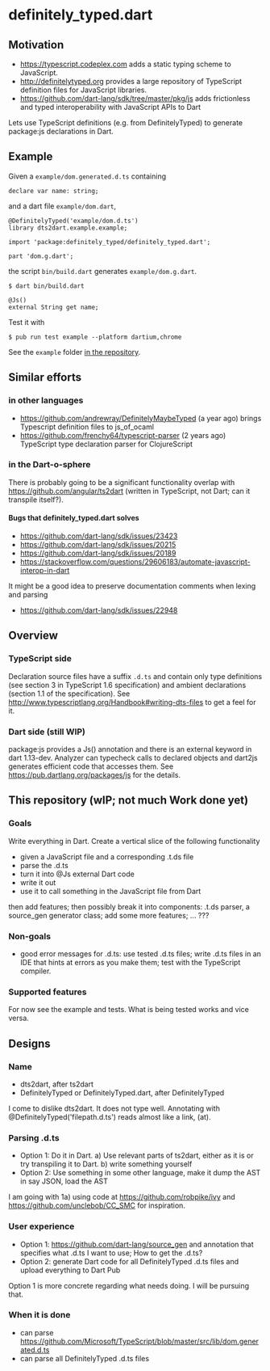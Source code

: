 # definitely_typed.dart

## Motivation

 * https://typescript.codeplex.com adds a static typing scheme to JavaScript.
 * http://definitelytyped.org provides a large repository of TypeScript definition files for JavaScript libraries.
 * https://github.com/dart-lang/sdk/tree/master/pkg/js adds frictionless and typed interoperability with JavaScript APIs to Dart

Lets use TypeScript definitions (e.g. from DefinitelyTyped) to generate package:js declarations in Dart.

## Example

Given a `example/dom.generated.d.ts` containing

    declare var name: string;
    
and a dart file `example/dom.dart`,

    @DefinitelyTyped('example/dom.d.ts')
    library dts2dart.example.example;

    import 'package:definitely_typed/definitely_typed.dart';

    part 'dom.g.dart';
    
the script `bin/build.dart` generates `example/dom.g.dart`.

    $ dart bin/build.dart

    @Js()
    external String get name;
    
Test it with

    $ pub run test example --platform dartium,chrome
    
See the `example` folder [in the repository](https://github.com/jirkadanek/definitely_typed).

## Similar efforts

### in other languages

 * https://github.com/andrewray/DefinitelyMaybeTyped (a year ago) brings Typescript definition files to js_of_ocaml
 * https://github.com/frenchy64/typescript-parser (2 years ago) TypeScript type declaration parser for ClojureScript

### in the Dart-o-sphere

There is probably going to be a significant functionality overlap with https://github.com/angular/ts2dart (written in TypeScript, not Dart; can it transpile itself?).

#### Bugs that definitely_typed.dart solves

 * https://github.com/dart-lang/sdk/issues/23423
 * https://github.com/dart-lang/sdk/issues/20215
 * https://github.com/dart-lang/sdk/issues/20189
 * https://stackoverflow.com/questions/29606183/automate-javascript-interop-in-dart
 
It might be a good idea to preserve documentation comments when lexing and parsing
 
 * https://github.com/dart-lang/sdk/issues/22948

## Overview

### TypeScript side

Declaration source files have a suffix `.d.ts` and contain only type definitions (see section 3 in TypeScript 1.6 specification) and ambient declarations (section 1.1 of the specification). See http://www.typescriptlang.org/Handbook#writing-dts-files to get a feel for it.

### Dart side (still WIP)

package:js provides a Js() annotation and there is an external keyword in dart 1.13-dev. Analyzer can typecheck calls to declared objects and dart2js generates efficient code that accesses them. See https://pub.dartlang.org/packages/js for the details.

## This repository (wIP; not much Work done yet)

### Goals

Write everything in Dart. Create a vertical slice of the following functionality

  - given a JavaScript file and a corresponding .t.ds file
  - parse the .d.ts
  - turn it into @Js external Dart code
  - write it out
  - use it to call something in the JavaScript file from Dart

then add features; then possibly break it into components: .t.ds parser, a source_gen generator class; add some more features; ... ???

### Non-goals

  - good error messages for .d.ts: use tested .d.ts files; write .d.ts files in an IDE that hints at errors as you make them; test with the TypeScript compiler.

### Supported features

For now see the example and tests. What is being tested works and vice versa.

## Designs

### Name

  - dts2dart, after ts2dart
  - DefinitelyTyped or DefinitelyTyped.dart, after DefinitelyTyped
  
I come to dislike dts2dart. It does not type well. Annotating with @DefinitelyTyped('filepath.d.ts') reads almost like a link, (at).

### Parsing .d.ts

  - Option 1: Do it in Dart. a) Use relevant parts of ts2dart, either as it is or try transpiling it to Dart. b) write something yourself
  - Option 2: Use something in some other language, make it dump the AST in say JSON, load the AST
  
I am going with 1a) using code at https://github.com/robpike/ivy and https://github.com/unclebob/CC_SMC for inspiration.

### User experience

  - Option 1: https://github.com/dart-lang/source_gen and annotation that specifies what .d.ts I want to use; How to get the .d.ts?
  - Option 2: generate Dart code for all DefinitelyTyped .d.ts files and upload everything to Dart Pub
  
Option 1 is more concrete regarding what needs doing. I will be pursuing that.

### When it is done 

  - can parse https://github.com/Microsoft/TypeScript/blob/master/src/lib/dom.generated.d.ts
  - can parse all DefinitelyTyped .d.ts files